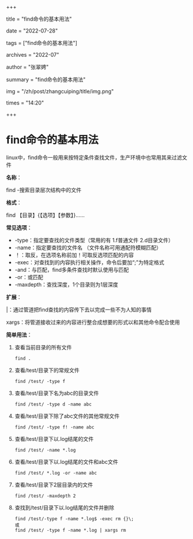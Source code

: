 +++

title = "find命令的基本用法" 

date = "2022-07-28" 

tags = ["find命令的基本用法"] 

archives = "2022-07" 

author = "张翠娉" 

summary = "find命令的基本用法"

img = "/zh/post/zhangcuiping/title/img.png" 

times = "14:20"

+++

# find命令的基本用法

linux中，find命令一般用来按特定条件查找文件，生产环境中也常用其来过滤文件

**名称**：

find -搜索目录层次结构中的文件

**格式**：

find 【目录】{【选项】【参数】}......

**常见选项**：

- -type：指定要查找的文件类型（常用的有 1.f普通文件 2.d目录文件）
- -name：指定要查找的文件名  （文件名称可用通配符模糊匹配）
- ！：取反，在选项名称前加！可取反选项匹配的内容
- -exec：对查找到的内容执行相关操作，命令后要加“\;”为特定格式
- -and：与匹配，find多条件查找时默认使用与匹配
- -or：或匹配
- -maxdepth：查找深度，1个目录则为1层深度

**扩展**：

|：通过管道把find查找的内容传下去以完成一些不为人知的事情

xargs：将管道接收过来的内容进行整合成想要的形式以和其他命令配合使用

**简单用法**：

1. 查看当前目录的所有文件

   ```
   find .
   ```

2. 查看/test/目录下的常规文件

   ```
   find /test/ -type f
   ```

3. 查看/test/目录下名为abc的目录文件

   ```
   find /test/ -type d -name abc
   ```

4. 查看/test/目录下除了abc文件的其他常规文件

   ```
   find /test/ -type f! -name abc
   ```

5. 查看/test/目录下以.log结尾的文件

   ```
   find /test/ -name *.log
   ```

6. 查看/test/目录下以.log结尾的文件和abc文件

   ```
   find /test/ *.log -or -name abc
   ```

7. 查看/test/目录下2层目录内的文件

   ```
   find /test/ -maxdepth 2
   ```

8. 查找到/test/目录下以.log结尾的文件并删除

   ```
   find /test/-type f -name *.log$ -exec rm {}\;
   或
   find /test/ -type f -name *.log | xargs rm
   ```